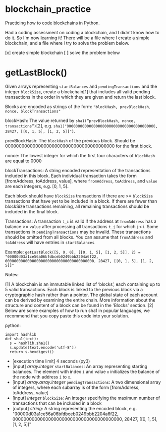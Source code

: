 # blockchain_practice
Practicing how to code blockchains in Python.

Had a coding assessment on coding a blockchain, and I didn't know how to do it. So I'm now learning it!
There will be a file where I create a simple blockchain, and a file where I try to solve the problem below.

[x] create simple blockchain
[ ] solve the problem below

# getLastBlock()

Given arrays representing `startBalances` and `pendingTransactions` and the integer `blockSize`, create a blockchain[1] that includes all valid pending transactions in the order in which they are given and return the last block.

Blocks are encoded as strings of the form: `"blockHash, prevBlockHash, nonce, blockTransactions"`

blockHash: The value returned by `sha1(“prevBlockHash, nonce, transactions”)`[2], e.g. `sha1("0000000000000000000000000000000000000000, 28427, [[0, 1, 5], [1, 2, 5]]")`.

prevBlockHash: The `blockHash` of the previous block. Should be 0000000000000000000000000000000000000000 for the first block.

nonce: The lowest integer for which the first four characters of `blockHash` are equal to 0000

blockTransactions: A string encoded representation of the transactions included in this block. Each individual transaction takes the form [fromAddress, toAddress, value], where `fromAddress`, `toAddress`, and `value` are each integers, e.g. [0, 1, 5].

Each block should have `blockSize` transactions if there are >= `blockSize` transactions that have yet to be included in a block. If there are fewer than blockSize transactions remaining, all remaining transactions should be included in the final block.

Transactions: A transaction `t_i` is valid if the address at `fromAddress` has a balance >= `value` after processing all transactions `t_j` for which j < i. Some transactions in `pendingTransactions` may be invalid. These transactions should be omitted from all blocks. You can assume that `fromAddress` and `toAddress` will have entries in `startBalances`.

Example: `getLastBlock([5, 0, 0], [[0, 1, 5], [1, 2, 5]], 2) = "00000d03a1ce56a06bfdbceb0249bbb2204a6f22, 0000000000000000000000000000000000000000, 28427, [[0, 1, 5], [1, 2, 5]]"`

Notes:

[1] A blockchain is an immutable linked list of ‘blocks’, each containing up to 5 valid transactions. Each block is linked to the previous block via a cryptographic hash rather than a pointer. The global state of each account can be derived by examining the entire chain. More information about the structure and content of a block can be found in the 'Blocks' section.
[2] Below are some examples of how to run sha1 in popular languages, we recommend that you copy paste this code into your solution.

python:

```
import hashlib
def sha1(text):
  s = hashlib.sha1()
  s.update(text.encode('utf-8'))
  return s.hexdigest()
```

- [execution time limit] 4 seconds (py3)
- [input] *array.integer* `startBalances`: An array representing starting balances. The element with index `i` and value `x` initializes the balance of the node with address `i` to `x`.
- [input] *array.array.integer* `pendingTransactions`: A two dimensional array of integers, where each subarray is of the form [fromAddress, toAddress, value]
- [input] *integer* `blockSize`: An integer specifying the maximum number of transactions that can be included in a block
- [output] *string*: A string representing the encoded block, e.g. "00000d03a1ce56a06bfdbceb0249bbb2204a6f22, 0000000000000000000000000000000000000000, 28427, [[0, 1, 5], [1, 2, 5]]"